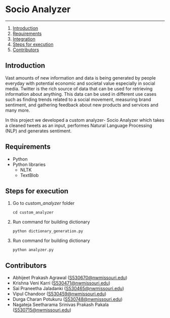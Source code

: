 # Socio Analyzer
-------------

1. [Introduction](#introduction)
2. [Requirements](#requirements)
3. [Integration](#integration)
4. [Steps for execution](#steps-for-execution)
5. [Contributors](#contributors)

## Introduction

Vast amounts of new information and data is being generated by people everyday with potential economic and societal value especially in social media. Twitter is the rich source of data that can be used for retrieving information about anything. This data can be used in different use cases such as finding trends related to a social movement, measuring brand sentiment, and gathering feedback about new products and services and many more.

In this project we developed a custom analyzer- Socio Analyzer which takes a cleaned tweets as an input, performes Natural Language Processing (NLP) and generates sentiment.

## Requirements
- Python
- Python libraries
    - NLTK
    - TextBlob

## Steps for execution
1. Go to *custom_analyzer* folder
    
    `cd custom_analyzer`
2. Run command for building dictionary

    `python dictionary_generation.py`
2. Run command for building dictionary

    `python analyzer.py`

## Contributors
- Abhijeet Prakash Agrawal (S530670@nwmissouri.edu)
- Krishna Veni Karri (S530471@nwmissouri.edu)
- Sai Praneetha Jaladanki (S530465@nwmissouri.edu)
- Vipul Chandoor (S530459@nwmissouri.edu)
- Durga Charan Potukuru (S530748@nwmissouri.edu)
- Nagateja Seetharama Srinivas Prakash Pakala (S530715@nwmissouri.edu)